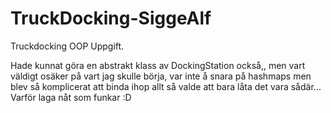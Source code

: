 # TruckDocking-SiggeAlf

Truckdocking OOP Uppgift.

Hade kunnat göra en abstrakt klass av DockingStation också,, men vart väldigt osäker på vart jag skulle börja, var inte å snara på hashmaps men blev så komplicerat att binda ihop allt så valde att bara låta det vara sådär... Varför laga nåt som funkar :D 
